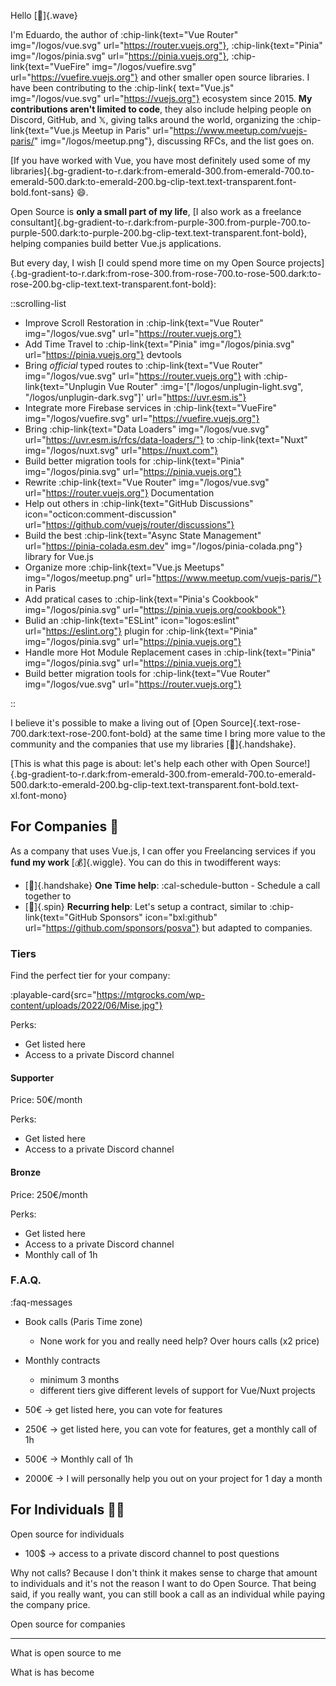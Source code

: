 Hello [👋]{.wave}

I'm Eduardo, the author of :chip-link{text="Vue Router" img="/logos/vue.svg" url="https://router.vuejs.org"}, :chip-link{text="Pinia" img="/logos/pinia.svg" url="https://pinia.vuejs.org"}, :chip-link{text="VueFire" img="/logos/vuefire.svg" url="https://vuefire.vuejs.org"} and other smaller open source libraries.
I have been contributing to the :chip-link{ text="Vue.js" img="/logos/vue.svg" url="https://vuejs.org"} ecosystem since 2015. **My contributions aren't limited to code**, they also include helping people on Discord, GitHub, and 𝕏, giving talks around the world, organizing the :chip-link{text="Vue.js Meetup in Paris" url="https://www.meetup.com/vuejs-paris/" img="/logos/meetup.png"}, discussing RFCs, and the list goes on.

[If you have worked with Vue, you have most definitely used some of my libraries]{.bg-gradient-to-r.dark:from-emerald-300.from-emerald-700.to-emerald-500.dark:to-emerald-200.bg-clip-text.text-transparent.font-bold.font-sans} 😄.

Open Source is **only a small part of my life**, [I also work as a freelance consultant]{.bg-gradient-to-r.dark:from-purple-300.from-purple-700.to-purple-500.dark:to-purple-200.bg-clip-text.text-transparent.font-bold}, helping companies build better Vue.js applications.

But every day, I wish [I could spend more time on my Open Source projects]{.bg-gradient-to-r.dark:from-rose-300.from-rose-700.to-rose-500.dark:to-rose-200.bg-clip-text.text-transparent.font-bold}:

<!-- TODO: animated scrolling list -->

::scrolling-list

- Improve Scroll Restoration in :chip-link{text="Vue Router" img="/logos/vue.svg" url="https://router.vuejs.org"}
- Add Time Travel to :chip-link{text="Pinia" img="/logos/pinia.svg" url="https://pinia.vuejs.org"} devtools
- Bring _official_ typed routes to :chip-link{text="Vue Router" img="/logos/vue.svg" url="https://router.vuejs.org"} with :chip-link{text="Unplugin Vue Router" :img='["/logos/unplugin-light.svg", "/logos/unplugin-dark.svg"]' url="https://uvr.esm.is"}
- Integrate more Firebase services in :chip-link{text="VueFire" img="/logos/vuefire.svg" url="https://vuefire.vuejs.org"}
- Bring :chip-link{text="Data Loaders" img="/logos/vue.svg" url="https://uvr.esm.is/rfcs/data-loaders/"} to :chip-link{text="Nuxt" img="/logos/nuxt.svg" url="https://nuxt.com"}
- Build better migration tools for :chip-link{text="Pinia" img="/logos/pinia.svg" url="https://pinia.vuejs.org"}
- Rewrite :chip-link{text="Vue Router" img="/logos/vue.svg" url="https://router.vuejs.org"} Documentation
- Help out others in :chip-link{text="GitHub Discussions" icon="octicon:comment-discussion" url="https://github.com/vuejs/router/discussions"}
- Build the best :chip-link{text="Async State Management" url="https://pinia-colada.esm.dev" img="/logos/pinia-colada.png"} library for Vue.js
- Organize more :chip-link{text="Vue.js Meetups" img="/logos/meetup.png" url="https://www.meetup.com/vuejs-paris/"} in Paris
- Add pratical cases to :chip-link{text="Pinia's Cookbook" img="/logos/pinia.svg" url="https://pinia.vuejs.org/cookbook"}
- Bulid an :chip-link{text="ESLint" icon="logos:eslint" url="https://eslint.org"} plugin for :chip-link{text="Pinia" img="/logos/pinia.svg" url="https://pinia.vuejs.org"}
- Handle more Hot Module Replacement cases in :chip-link{text="Pinia" img="/logos/pinia.svg" url="https://pinia.vuejs.org"}
- Build better migration tools for :chip-link{text="Vue Router" img="/logos/vue.svg" url="https://router.vuejs.org"}

::

I believe it's possible to make a living out of [Open Source]{.text-rose-700.dark:text-rose-200.font-bold} at the same time I bring more value to the community and the companies that use my libraries [🤝]{.handshake}.

[This is what this page is about: let's help each other with Open Source!]{.bg-gradient-to-r.dark:from-emerald-300.from-emerald-700.to-emerald-500.dark:to-emerald-200.bg-clip-text.text-transparent.font-bold.text-xl.font-mono}

## For Companies 🏢

As a company that uses Vue.js, I can offer you Freelancing services if you **fund my work** [💰]{.wiggle}. You can do this in twodifferent ways:

- [🤝]{.handshake} **One Time help**: :cal-schedule-button - Schedule a call together to
- [🔄️]{.spin} **Recurring help**: Let's setup a contract, similar to :chip-link{text="GitHub Sponsors" icon="bxl:github" url="https://github.com/sponsors/posva"} but adapted to companies.

### Tiers

Find the perfect tier for your company:

:playable-card{src="https://mtgrocks.com/wp-content/uploads/2022/06/Mise.jpg"}

Perks:

- Get listed here
- Access to a private Discord channel

#### Supporter

Price: 50€/month

Perks:

- Get listed here
- Access to a private Discord channel

#### Bronze

Price: 250€/month

Perks:

- Get listed here
- Access to a private Discord channel
- Monthly call of 1h

### F.A.Q.

:faq-messages

<!-- <details class="px-2 pb-8 rounded-md bg-neutral-300/20 dark:bg-neutral-700/20">
<summary class="mb-4">FAQ</summary>

haha

</details> -->

- Book calls (Paris Time zone)
  - None work for you and really need help? Over hours calls (x2 price)
- Monthly contracts

  - minimum 3 months
  - different tiers give different levels of support for Vue/Nuxt projects

- 50€ -> get listed here, you can vote for features
- 250€ -> get listed here, you can vote for features, get a monthly call of 1h
- 500€ -> Monthly call of 1h
- 2000€ -> I will personally help you out on your project for 1 day a month

## For Individuals 🧑‍💻

Open source for individuals

- 100$ -> access to a private discord channel to post questions

Why not calls? Because I don't think it makes sense to charge that amount to individuals and it's not the reason I want to do Open Source. That being said, if you really want, you can still book a call as an individual while paying the company price.

Open source for companies

---

What is open source to me

What is has become
